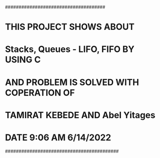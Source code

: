#####################################
#	THIS PROJECT SHOWS ABOUT
#	 Stacks, Queues - LIFO, FIFO BY USING C
#	AND PROBLEM IS SOLVED WITH COPERATION OF 
#	TAMIRAT KEBEDE AND Abel Yitages
#	DATE 9:06 AM 6/14/2022
##########################################
